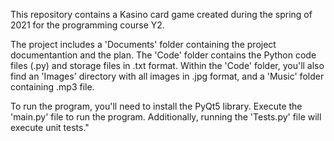 This repository contains a Kasino card game created during the spring of 2021 for the programming course Y2.

The project includes a 'Documents' folder containing the project documentantion and the plan. The 'Code' folder contains the Python code files (.py) and storage files in .txt format. Within the 'Code' folder, you'll also find an 'Images' directory with all images in .jpg format, and a 'Music' folder containing .mp3 file.

To run the program, you'll need to install the PyQt5 library. Execute the 'main.py' file to run the program. Additionally, running the 'Tests.py' file will execute unit tests."


  
